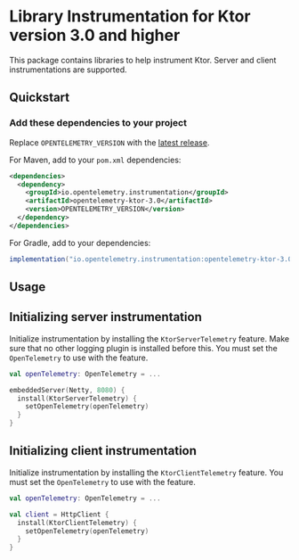 # Library Instrumentation for Ktor version 3.0 and higher

This package contains libraries to help instrument Ktor.
Server and client instrumentations are supported.

## Quickstart

### Add these dependencies to your project

Replace `OPENTELEMETRY_VERSION` with the [latest
release](https://mvnrepository.com/artifact/io.opentelemetry.instrumentation/opentelemetry-ktor-3.0).

For Maven, add to your `pom.xml` dependencies:

```xml
<dependencies>
  <dependency>
    <groupId>io.opentelemetry.instrumentation</groupId>
    <artifactId>opentelemetry-ktor-3.0</artifactId>
    <version>OPENTELEMETRY_VERSION</version>
  </dependency>
</dependencies>
```

For Gradle, add to your dependencies:

```groovy
implementation("io.opentelemetry.instrumentation:opentelemetry-ktor-3.0:OPENTELEMETRY_VERSION")
```

## Usage

## Initializing server instrumentation

Initialize instrumentation by installing the `KtorServerTelemetry` feature. Make sure that no other
logging plugin is installed before this.
You must set the `OpenTelemetry` to use with the feature.

```kotlin
val openTelemetry: OpenTelemetry = ...

embeddedServer(Netty, 8080) {
  install(KtorServerTelemetry) {
    setOpenTelemetry(openTelemetry)
  }
}
```

## Initializing client instrumentation

Initialize instrumentation by installing the `KtorClientTelemetry` feature. You must set the
`OpenTelemetry` to use with
the feature.

```kotlin
val openTelemetry: OpenTelemetry = ...

val client = HttpClient {
  install(KtorClientTelemetry) {
    setOpenTelemetry(openTelemetry)
  }
}
```
